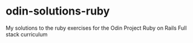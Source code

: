 # odin-solutions-ruby
My solutions to the ruby exercises for the Odin Project Ruby on Rails Full stack curriculum
